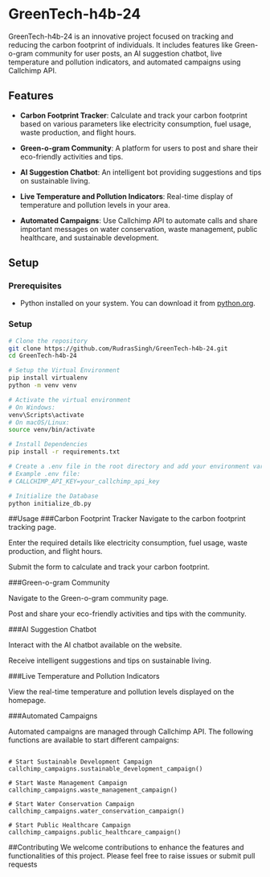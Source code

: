 # GreenTech-h4b-24

GreenTech-h4b-24 is an innovative project focused on tracking and reducing the carbon footprint of individuals. It includes features like Green-o-gram community for user posts, an AI suggestion chatbot, live temperature and pollution indicators, and automated campaigns using Callchimp API.

## Features

- **Carbon Footprint Tracker**: Calculate and track your carbon footprint based on various parameters like electricity consumption, fuel usage, waste production, and flight hours.
- **Green-o-gram Community**: A platform for users to post and share their eco-friendly activities and tips.

- **AI Suggestion Chatbot**: An intelligent bot providing suggestions and tips on sustainable living.

- **Live Temperature and Pollution Indicators**: Real-time display of temperature and pollution levels in your area.

- **Automated Campaigns**: Use Callchimp API to automate calls and share important messages on water conservation, waste management, public healthcare, and sustainable development.

## Setup

### Prerequisites

- Python installed on your system. You can download it from [python.org](https://www.python.org/downloads/).

### Setup

````bash
# Clone the repository
git clone https://github.com/RudrasSingh/GreenTech-h4b-24.git
cd GreenTech-h4b-24

# Setup the Virtual Environment
pip install virtualenv
python -m venv venv

# Activate the virtual environment
# On Windows:
venv\Scripts\activate
# On macOS/Linux:
source venv/bin/activate

# Install Dependencies
pip install -r requirements.txt

# Create a .env file in the root directory and add your environment variables
# Example .env file:
# CALLCHIMP_API_KEY=your_callchimp_api_key

# Initialize the Database
python initialize_db.py
````

##Usage
###Carbon Footprint Tracker
Navigate to the carbon footprint tracking page.

Enter the required details like electricity consumption, fuel usage, waste production, and flight hours.

Submit the form to calculate and track your carbon footprint.

###Green-o-gram Community

Navigate to the Green-o-gram community page.

Post and share your eco-friendly activities and tips with the community.

###AI Suggestion Chatbot

Interact with the AI chatbot available on the website.

Receive intelligent suggestions and tips on sustainable living.

###Live Temperature and Pollution Indicators

View the real-time temperature and pollution levels displayed on the homepage.

###Automated Campaigns

Automated campaigns are managed through Callchimp API. The following functions are available to start different campaigns:


```import callchimp_campaigns

# Start Sustainable Development Campaign
callchimp_campaigns.sustainable_development_campaign()

# Start Waste Management Campaign
callchimp_campaigns.waste_management_campaign()

# Start Water Conservation Campaign
callchimp_campaigns.water_conservation_campaign()

# Start Public Healthcare Campaign
callchimp_campaigns.public_healthcare_campaign()
````

##Contributing
We welcome contributions to enhance the features and functionalities of this project. Please feel free to raise issues or submit pull requests
